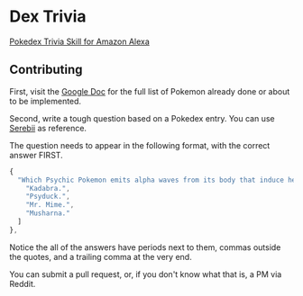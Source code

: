 # Dex Trivia
[Pokedex Trivia Skill for Amazon Alexa](http://alexaskillscentral.com/skills/2016/05/06/dex-trivia/)

## Contributing
First, visit the [Google Doc](https://docs.google.com/document/d/1AI7LskV0EkqiPNXCjRh8vPAAfH-ctlHeAnQXZmXCYUg/edit?usp=sharing) for the full list of Pokemon already done or about to be implemented.

Second, write a tough question based on a Pokedex entry.  You can use [Serebii](http://www.serebii.net/pokedex-xy/) as reference.

The question needs to appear in the following format, with the correct answer FIRST.

```javascript
{
  "Which Psychic Pokemon emits alpha waves from its body that induce headaches to those who are close by?": [
    "Kadabra.",
    "Psyduck.",
    "Mr. Mime.",
    "Musharna."
  ]
},
```

Notice the all of the answers have periods next to them, commas outside the quotes, and a trailing comma at the very end.

You can submit a pull request, or, if you don't know what that is, a PM via Reddit.
